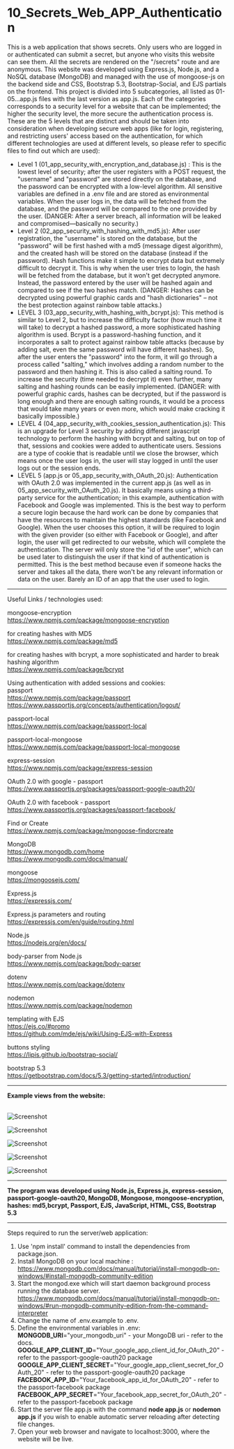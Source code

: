 # 10_Secrets_Web_APP_Authentication

This is a web application that shows secrets. Only users who are logged in or authenticated can submit a secret, but anyone who visits this website can see them. All the secrets are rendered on the "/secrets" route and are anonymous. This website was developed using Express.js, Node.js, and a NoSQL database (MongoDB) and managed with the use of mongoose-js on the backend side and CSS, Bootstrap 5.3, Bootstrap-Social, and EJS partials on the frontend. This project is divided into 5 subcategories, all listed as 01-05...app.js files with the last version as app.js. Each of the categories corresponds to a security level for a website that can be implemented; the higher the security level, the more secure the authentication process is. </br>
These are the 5 levels that are distinct and should be taken into consideration when developing secure web apps (like for login, registering, and restricting users' access based on the authentication, for which different technologies are used at different levels, so please refer to specific files to find out which are used): </br>
- Level 1 (01_app_security_with_encryption_and_database.js) : This is the lowest level of security; after the user registers with a POST request, the "username" and "password" are stored directly on the database, and the password can be encrypted with a low-level algorithm. All sensitive variables are defined in a .env file and are stored as environmental variables. When the user logs in, the data will be fetched from the database, and the password will be compared to the one provided by the user. (DANGER: After a server breach, all information will be leaked and compromised—basically no security.)</br>
- Level 2 (02_app_security_with_hashing_with_md5.js): After user registration, the "username" is stored on the database, but the "password" will be first hashed with a md5 (message digest algorithm), and the created hash will be stored on the database (instead if the password). Hash functions make it simple to encrypt data but extremely difficult to decrypt it. This is why when the user tries to login, the hash will be fetched from the database, but it won't get decrypted anymore. Instead, the password entered by the user will be hashed again and compared to see if the two hashes match. (DANGER: Hashes can be decrypted using powerful graphic cards and "hash dictionaries" – not the best protection against rainbow table attacks.)</br>
- LEVEL 3 (03_app_security_with_hashing_with_bcrypt.js): This method is similar to Level 2, but to increase the difficulty factor (how much time it will take) to decrypt a hashed password, a more sophisticated hashing algorithm is used. Bcrypt is a password-hashing function, and it incorporates a salt to protect against rainbow table attacks (because by adding salt, even the same password will have different hashes). So, after the user enters the "password" into the form, it will go through a process called "salting," which involves adding a random number to the password and then hashing it. This is also called a salting round. To increase the security (time needed to decrypt it) even further, many salting and hashing rounds can be easily implemented. (DANGER: with powerful graphic cards, hashes can be decrypted, but if the password is long enough and there are enough salting rounds, it would be a process that would take many years or even more, which would make cracking it basically impossible.)</br>
- LEVEL 4 (04_app_security_with_cookies_session_authentication.js): This is an upgrade for Level 3 security by adding different javascript technology to perform the hashing with bcrypt and salting, but on top of that, sessions and cookies were added to authenticate users. Sessions are a type of cookie that is readable until we close the browser, which means once the user logs in, the user will stay logged in until the user logs out or the session ends.</br>
- LEVEL 5 (app.js or 05_app_security_with_OAuth_20.js): Authentication with OAuth 2.0 was implemented in the current app.js (as well as in 05_app_security_with_OAuth_20.js). It basically means using a third-party service for the authentication; in this example, authentication with Facebook and Google was implemented. This is the best way to perform a secure login because the hard work can be done by companies that have the resources to maintain the highest standards (like Facebook and Google). When the user chooses this option, it will be required to login with the given provider (so either with Facebook or Google), and after login, the user will get redirected to our website, which will complete the authentication. The server will only store the "id of the user", which can be used later to distinguish the user if that kind of authentication is permitted. This is the best method because even if someone hacks the server and takes all the data, there won't be any relevant information or data on the user. Barely an ID of an app that the user used to login.</br>


---

Useful Links / technologies used:


mongoose-encryption</br>
https://www.npmjs.com/package/mongoose-encryption</br>

for creating hashes with MD5</br>
https://www.npmjs.com/package/md5</br>

for creating hashes with bcrypt, a more sophisticated and harder to break hashing algorithm</br>
https://www.npmjs.com/package/bcrypt</br>

Using authentication with added sessions and cookies:</br>
passport</br>
https://www.npmjs.com/package/passport</br>
https://www.passportjs.org/concepts/authentication/logout/</br>

passport-local</br>
https://www.npmjs.com/package/passport-local</br>

passport-local-mongoose</br>
https://www.npmjs.com/package/passport-local-mongoose</br>

express-session</br>
https://www.npmjs.com/package/express-session</br>

OAuth 2.0 with google - passport</br>
https://www.passportjs.org/packages/passport-google-oauth20/</br>

OAuth 2.0 with facebook - passport</br>
https://www.passportjs.org/packages/passport-facebook/</br>

Find or Create</br>
https://www.npmjs.com/package/mongoose-findorcreate</br>

MongoDB</br>
https://www.mongodb.com/home</br>
https://www.mongodb.com/docs/manual/</br>

mongoose</br>
https://mongoosejs.com/</br>

Express.js</br>
https://expressjs.com/</br>

Express.js parameters and routing</br>
https://expressjs.com/en/guide/routing.html</br>

Node.js</br>
https://nodejs.org/en/docs/</br>

body-parser from Node.js</br>
https://www.npmjs.com/package/body-parser</br>

dotenv</br>
https://www.npmjs.com/package/dotenv</br>

nodemon</br>
https://www.npmjs.com/package/nodemon</br>

templating with EJS</br>
https://ejs.co/#promo</br>
https://github.com/mde/ejs/wiki/Using-EJS-with-Express</br>

buttons styling</br>
https://lipis.github.io/bootstrap-social/</br>

bootstrap 5.3</br>
https://getbootstrap.com/docs/5.3/getting-started/introduction/</br>


---

**Example views from the website:**</br>
</br>


![Screenshot](docs/img/01_img.png)</br>


![Screenshot](docs/img/02_img.png)</br>


![Screenshot](docs/img/03_img.png)</br>


![Screenshot](docs/img/04_img.png)</br>


![Screenshot](docs/img/05_img.png)</br>


---

**The program was developed using Node.js, Express.js, express-session, passport-google-oauth20, MongoDB, Mongoose, mongoose-encryption, hashes: md5,bcrypt, Passport, EJS, JavaScript, HTML, CSS, Bootstrap 5.3**

---


Steps required to run the server/web application:</br>
1. Use 'npm install' command to install the dependencies from package.json.</br>
2. Install MongoDB on your local machine : https://www.mongodb.com/docs/manual/tutorial/install-mongodb-on-windows/#install-mongodb-community-edition </br>
3. Start the mongod.exe which will start daemon background process running the database server.</br>
https://www.mongodb.com/docs/manual/tutorial/install-mongodb-on-windows/#run-mongodb-community-edition-from-the-command-interpreter </br>
4. Change the name of .env.example to .env.</br>
5. Define the environmental variables in .env:</br>
**MONGODB_URI**="your_mongodb_uri" - your MongoDB uri - refer to the docs.</br>
**GOOGLE_APP_CLIENT_ID**="Your_google_app_client_id_for_OAuth_20" - refer to the passport-google-oauth20 package</br>
**GOOGLE_APP_CLIENT_SECRET**="Your_google_app_client_secret_for_OAuth_20" - refer to the passport-google-oauth20 package</br>
**FACEBOOK_APP_ID**="Your_facebook_app_id_for_OAuth_20" - refer to the passport-facebook package</br>
**FACEBOOK_APP_SECRET**="Your_facebook_app_secret_for_OAuth_20" - refer to the passport-facebook package</br>
6. Start the server file app.js with the command **node app.js** or **nodemon app.js** if you wish to enable automatic server reloading after detecting file changes.</br>
7. Open your web browser and navigate to localhost:3000, where the website will be live.</br>

